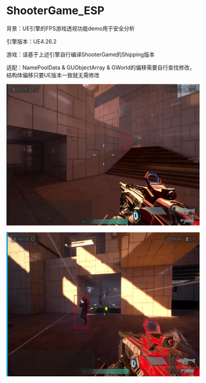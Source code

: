 # ShooterGame_ESP
背景：UE引擎的FPS游戏透视功能demo用于安全分析

引擎版本：UE4.26.2

游戏：请基于上述引擎自行编译ShooterGame的Shipping版本

适配：NamePoolData & GUObjectArray & GWorld的偏移需要自行查找修改，结构体偏移只要UE版本一致就无需修改

![test1](./image/1.png)

![test2](./image/2.png)
